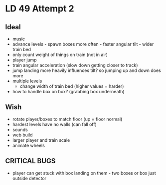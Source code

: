 # LD 49 Attempt 2

## Ideal

- music
- advance levels
        - spawn boxes more often 
        - faster angular tilt
        - wider train bed
- only count weight of things on train (not in air)
- player jump
- train angular acceleration (slow down getting closer to track)
- jump landing more heavily influences tilt? so jumping up and down does more
- multiple levels
    - change width of train bed (higher values = harder)
- how to handle box on box? (grabbing box underneath)

## Wish

- rotate player/boxes to match floor (up = floor normal)
- hardest levels have no walls (can fall off)
- sounds
- web build
- larger player and train scale
- animate wheels

## CRITICAL BUGS

- player can get stuck with box landing on them
        - two boxes or box just outside detector
